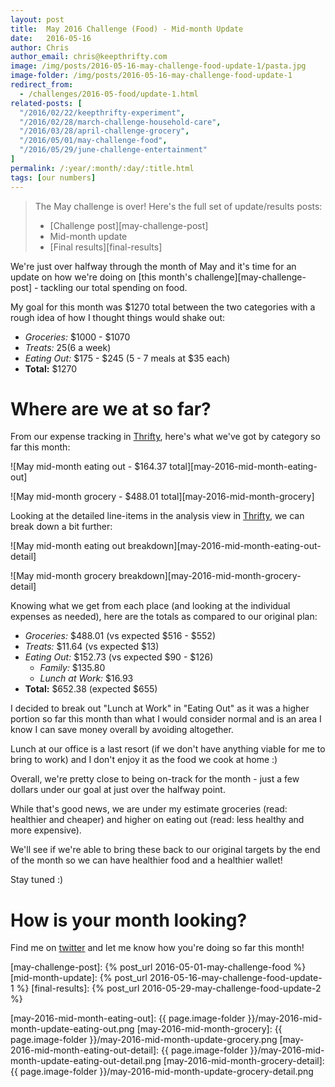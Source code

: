 ```yaml
---
layout: post
title:  May 2016 Challenge (Food) - Mid-month Update
date:   2016-05-16
author: Chris
author_email: chris@keepthrifty.com
image: /img/posts/2016-05-16-may-challenge-food-update-1/pasta.jpg
image-folder: /img/posts/2016-05-16-may-challenge-food-update-1
redirect_from:
  - /challenges/2016-05-food/update-1.html
related-posts: [
  "/2016/02/22/keepthrifty-experiment",
  "/2016/02/28/march-challenge-household-care",
  "/2016/03/28/april-challenge-grocery",
  "/2016/05/01/may-challenge-food",
  "/2016/05/29/june-challenge-entertainment"
]
permalink: /:year/:month/:day/:title.html
tags: [our numbers]
---
```


> The May challenge is over! Here's the full set of update/results posts:
>
>   - [Challenge post][may-challenge-post]
>   - Mid-month update
>   - [Final results][final-results]

We're just over halfway through the month of May and it's time for an update on how we're doing on [this month's challenge][may-challenge-post] - tackling our total spending on food.

My goal for this month was $1270 total between the two categories with a rough idea of how I thought things would shake out:

* _Groceries:_ $1000 - $1070
* _Treats:_ $25 ($6 a week)
* _Eating Out:_ $175 - $245 (5 - 7 meals at $35 each)
* __Total:__ $1270

# Where are we at so far? #

From our expense tracking in [Thrifty][thrifty-link], here's what we've got by category so far this month:

![May mid-month eating out - $164.37 total][may-2016-mid-month-eating-out]

![May mid-month grocery - $488.01 total][may-2016-mid-month-grocery]

Looking at the detailed line-items in the analysis view in [Thrifty][thrifty-link], we can break down a bit further:

![May mid-month eating out breakdown][may-2016-mid-month-eating-out-detail]

![May mid-month grocery breakdown][may-2016-mid-month-grocery-detail]

Knowing what we get from each place (and looking at the individual expenses as needed), here are the totals as compared to our original plan:

* _Groceries:_ $488.01 (vs expected $516 - $552)
* _Treats:_ $11.64 (vs expected $13)
* _Eating Out:_ $152.73 (vs expected $90 - $126)
  * _Family:_ $135.80
  * _Lunch at Work:_ $16.93
* __Total:__ $652.38 (expected $655)

I decided to break out "Lunch at Work" in "Eating Out" as it was a higher portion so far this month than what I would consider normal and is an area I know I can save money overall by avoiding altogether.

Lunch at our office is a last resort (if we don't have anything viable for me to bring to work) and I don't enjoy it as the food we cook at home :)

Overall, we're pretty close to being on-track for the month - just a few dollars under our goal at just over the halfway point.

While that's good news, we are under my estimate groceries (read: healthier and cheaper) and higher on eating out (read: less healthy and more expensive).

We'll see if we're able to bring these back to our original targets by the end of the month so we can have healthier food and a healthier wallet!

Stay tuned :)

# How is your month looking? #

Find me on [twitter][twitter-profile] and let me know how you're doing so far this month!

[may-challenge-post]: {% post_url 2016-05-01-may-challenge-food %}
[mid-month-update]: {% post_url 2016-05-16-may-challenge-food-update-1 %}
[final-results]: {% post_url 2016-05-29-may-challenge-food-update-2 %}

[twitter-profile]: http://www.twitter.com/keepthrifty

[thrifty-link]: http://tools.keepthrifty.com

[may-2016-mid-month-eating-out]: {{ page.image-folder }}/may-2016-mid-month-update-eating-out.png
[may-2016-mid-month-grocery]: {{ page.image-folder }}/may-2016-mid-month-update-grocery.png
[may-2016-mid-month-eating-out-detail]: {{ page.image-folder }}/may-2016-mid-month-update-eating-out-detail.png
[may-2016-mid-month-grocery-detail]: {{ page.image-folder }}/may-2016-mid-month-update-grocery-detail.png
